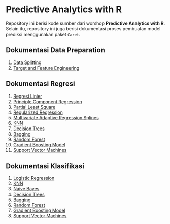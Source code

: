 # Predictive Analytics with R

Repository ini berisi kode sumber dari worshop **Predictive Analytics with R**. Selain itu, repository ini juga berisi dokumentasi proses pembuatan model prediksi menggunakan paket `Caret`.

## Dokumentasi Data Preparation

1. [Data Splitting](https://github.com/mohrosidi/predictive_R/blob/master/feature-engineering.md#data-splitting)
2. [Target and Feature Engineering](https://github.com/mohrosidi/predictive_R/blob/master/feature-engineering.md#target-and-feature-engineering)

## Dokumentasi Regresi

1. [Regresi Linier]()
2. [Principle Component Regression]()
3. [Partial Least Square]()
4. [Regularized Regression]()
5. [Multivariate Adaptive Regression Splines]()
6. [KNN](https://github.com/mohrosidi/predictive_R/blob/master/knn-regression.md)
7. [Decision Trees](https://github.com/mohrosidi/predictive_R/blob/master/tree-based-regression.md#decision-tree-model)
8. [Bagging](https://github.com/mohrosidi/predictive_R/blob/master/tree-based-regression.md#bagging)
9. [Random Forest](https://github.com/mohrosidi/predictive_R/blob/master/tree-based-regression.md#random-forest)
10. [Gradient Boosting Model](https://github.com/mohrosidi/predictive_R/blob/master/tree-based-regression.md#boosting)
11. [Support Vector Machines]()

## Dokumentasi Klasifikasi

1. [Logistic Regression]()
2. [KNN](https://github.com/mohrosidi/predictive_R/blob/master/knn-classification.md)
3. [Naive Bayes](https://github.com/mohrosidi/predictive_R/blob/master/naive-bayes-classifier.md)
4. [Decision Trees](https://github.com/mohrosidi/predictive_R/blob/master/tree-based-classification.md#decision-tree-model)
5. [Bagging](https://github.com/mohrosidi/predictive_R/blob/master/tree-based-classification.md#bagging)
6. [Random Forest](https://github.com/mohrosidi/predictive_R/blob/master/tree-based-classification.md#random-forest)
7. [Gradient Boosting Model]()
8. [Support Vector Machines]()

